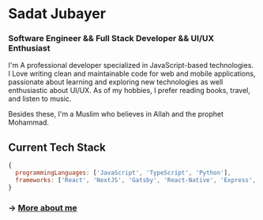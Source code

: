 # Sadat Jubayer

### Software Engineer && Full Stack Developer && UI/UX Enthusiast

I'm A professional developer specialized in JavaScript-based technologies. I Love writing clean and maintainable code for web and mobile applications, passionate about learning and exploring new technologies as well enthusiastic about UI/UX. As of my hobbies, I prefer reading books, travel, and listen to music.

Besides these, I'm a Muslim who believes in Allah and the prophet Mohammad.

## Current Tech Stack

```js
{
  programmingLanguages: ['JavaScript', 'TypeScript', 'Python'],
  frameworks: ['React', 'NextJS', 'Gatsby', 'React-Native', 'Express', 'NestJS']
}
```

### &rarr; [More about me](https://www.smjubayer.me/about)
